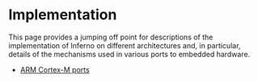 # Implementation

This page provides a jumping off point for descriptions of the implementation
of Inferno on different architectures and, in particular, details of the
mechanisms used in various ports to embedded hardware.

* [ARM Cortex-M ports](cortex-m/index.md)
